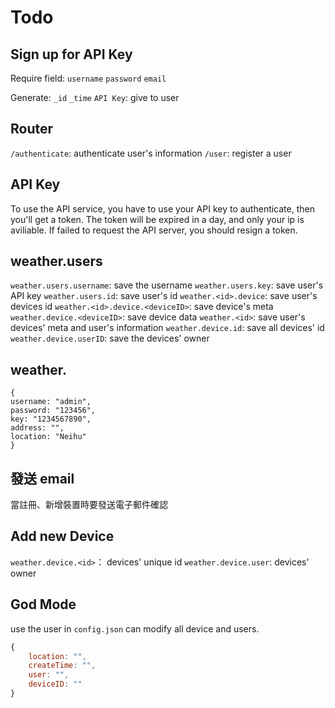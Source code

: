 # Todo

## Sign up for API Key

Require field: 
```username```
```password```
```email```

Generate:
```_id```
```_time```
```API Key```: give to user
## Router 

```/authenticate```: authenticate user's information
```/user```: register a user

## API Key

To use the API service, you have to use your API key to authenticate, then you'll get a token. The token will be expired in a day, and only your ip is aviliable.
If failed to request the API server, you should resign a token.

## weather.users

```weather.users.username```: save the username
```weather.users.key```: save user's API key
```weather.users.id```: save user's id
```weather.<id>.device```: save user's devices id
```weather.<id>.device.<deviceID>```: save device's meta
```weather.device.<deviceID>```: save device data
```weather.<id>```: save user's devices' meta and user's information
```weather.device.id```: save all devices' id
```weather.device.userID```: save the devices' owner

## weather.<id>

```
{
username: "admin",
password: "123456",
key: "1234567890",
address: "",
location: "Neihu"
}
```

## 發送 email

當註冊、新增裝置時要發送電子郵件確認

## Add new Device

```weather.device.<id>```： devices' unique id
```weather.device.user```: devices' owner

## God Mode

use the user in `config.json` can modify all device and users.

```javascript
{
    location: "",
    createTime: "",
    user: "",
    deviceID: ""
}
```